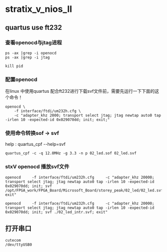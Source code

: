 # stratix_v_nios_II





## quartus use ft232





### 查看openocd与jtag进程

```shell
ps -ax |grep -i openocd
ps -ax |grep -i jtag

kill pid
```





### 配置openocd 

在linux 中使用quartus 配合ft232进行下载svf文件前，需要先运行一下下面的这个命令！

```shell
openocd \
    -f interface/ftdi/um232h.cfg \
    -c "adapter_khz 2000; transport select jtag; jtag newtap auto0 tap -irlen 10 -expected-id 0x029070dd; init; exit;"
```

###  使用命令转换sof -> svf

help : 
quartus_cpf --help=svf

```shell
quartus_cpf -c -q 12.0MHz -g 3.3 -n p 02_led.sof 02_led.svf
```



### stxV openocd 播放svf文件

```shell
openocd     -f interface/ftdi/um232h.cfg     -c "adapter_khz 20000; transport select jtag; jtag newtap auto0 tap -irlen 10 -expected-id 0x029070dd; init; svf /opt/FPGA_work/FPGA_Board/Microsoft_Board/storey_peak/02_led/02_led.svf; exit"
```

```shell
openocd     -f interface/ftdi/um232h.cfg     -c "adapter_khz 20000; transport select jtag; jtag newtap auto0 tap -irlen 10 -expected-id 0x029070dd; init; svf ./02_led_intr.svf; exit"
```



## 打开串口

```shell
cutecom
/dev/ttyUSB0
```



